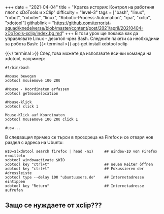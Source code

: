 +++
date = "2021-04-04"
title = "Кратка история: Контрол на работния плот с xDoTools и xClip"
difficulty = "level-3"
tags = ["bash", "linux", "robot", "roboter", "linux", "Robotic-Process-Automation", "rpa", "xclip", "xdotool"]
githublink = "https://github.com/terrorist-squad/knedelverse/blob/master/content/post/2021/april/20210404-xDoTools-xclip/index.bg.md"
+++
В този урок ще покажа как да управлявате Linux - десктоп чрез Bash. Следните пакети са необходими за робота Bash:
{{< terminal >}}
apt-get install xdotool xclip

{{</ terminal >}}
След това можете да използвате всички команди на xdotool, например:
```
#!/bin/bash

#mouse bewegen
xdotool mousemove 100 200 

#Mouse - Koordinaten erfassen
xdotool getmouselocation 

#Mouse-klick
xdotool click 1 

Mouse-Klick auf Koordinaten
xdotool mousemove 100 200 click 1 

#usw...

```
В следващия пример се търси в прозореца на Firefox и се отваря нов раздел с адреса на Ubuntu:
```
WID=$(xdotool search firefox | head -n1)     ## Window-ID von Firefox ermitteln
xdotool windowactivate $WID
xdotool key "ctrl+t"                         ## neuen Reiter öffnen
xdotool key "ctrl+l"                         ## Fokussieren der Adressleiste
xdotool type --delay 100 "ubuntuusers.de"    ## Internetadresse eintippen
xdotool key "Return"                         ## Internetadresse aufrufen 

```

## Защо се нуждаете от xclip???
